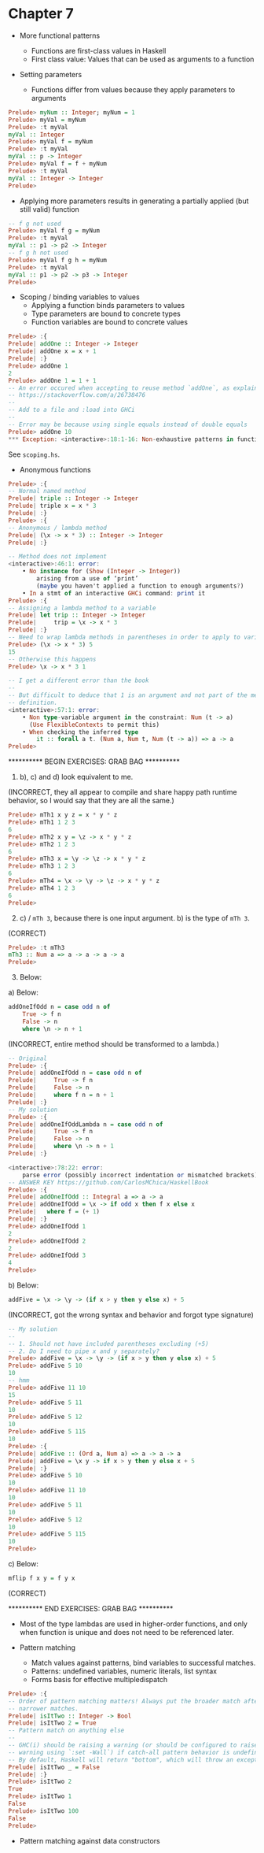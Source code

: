 # Chapter 7

- More functional patterns
    - Functions are first-class values in Haskell
    - First class value: Values that can be used as arguments to a function

- Setting parameters
    - Functions differ from values because they apply parameters to arguments

```haskell
Prelude> myNum :: Integer; myNum = 1
Prelude> myVal = myNum
Prelude> :t myVal
myVal :: Integer
Prelude> myVal f = myNum
Prelude> :t myVal
myVal :: p -> Integer
Prelude> myVal f = f + myNum
Prelude> :t myVal
myVal :: Integer -> Integer
Prelude>
```

- Applying more parameters results in generating a partially applied (but still
  valid) function

```haskell
-- f g not used
Prelude> myVal f g = myNum
Prelude> :t myVal
myVal :: p1 -> p2 -> Integer
-- f g h not used
Prelude> myVal f g h = myNum
Prelude> :t myVal
myVal :: p1 -> p2 -> p3 -> Integer
Prelude>
```

- Scoping / binding variables to values
    - Applying a function binds parameters to values
    - Type parameters are bound to concrete types
    - Function variables are bound to concrete values

```haskell
Prelude> :{
Prelude| addOne :: Integer -> Integer
Prelude| addOne x = x + 1
Prelude| :}
Prelude> addOne 1
2
Prelude> addOne 1 = 1 + 1
-- An error occured when accepting to reuse method `addOne`, as explained here:
-- https://stackoverflow.com/a/26738476
--
-- Add to a file and :load into GHCi
--
-- Error may be because using single equals instead of double equals
Prelude> addOne 10
*** Exception: <interactive>:18:1-16: Non-exhaustive patterns in function addOne
```

See `scoping.hs`.

- Anonymous functions

```haskell
Prelude> :{
-- Normal named method
Prelude| triple :: Integer -> Integer
Prelude| triple x = x * 3
Prelude| :}
Prelude> :{
-- Anonymous / lambda method
Prelude| (\x -> x * 3) :: Integer -> Integer
Prelude| :}

-- Method does not implement
<interactive>:46:1: error:
    • No instance for (Show (Integer -> Integer))
        arising from a use of ‘print’
        (maybe you haven't applied a function to enough arguments?)
    • In a stmt of an interactive GHCi command: print it
Prelude> :{
-- Assigning a lambda method to a variable
Prelude| let trip :: Integer -> Integer
Prelude|     trip = \x -> x * 3
Prelude| :}
-- Need to wrap lambda methods in parentheses in order to apply to variables
Prelude> (\x -> x * 3) 5
15
-- Otherwise this happens
Prelude> \x -> x * 3 1

-- I get a different error than the book
--
-- But difficult to deduce that 1 is an argument and not part of the method
-- definition.
<interactive>:57:1: error:
    • Non type-variable argument in the constraint: Num (t -> a)
      (Use FlexibleContexts to permit this)
    • When checking the inferred type
        it :: forall a t. (Num a, Num t, Num (t -> a)) => a -> a
Prelude>
```

********** BEGIN EXERCISES: GRAB BAG **********

1. b), c) and d) look equivalent to me.

(INCORRECT, they all appear to compile and share happy path runtime behavior, so
I would say that they are all the same.)

```haskell
Prelude> mTh1 x y z = x * y * z
Prelude> mTh1 1 2 3
6
Prelude> mTh2 x y = \z -> x * y * z
Prelude> mTh2 1 2 3
6
Prelude> mTh3 x = \y -> \z -> x * y * z
Prelude> mTh3 1 2 3
6
Prelude> mTh4 = \x -> \y -> \z -> x * y * z
Prelude> mTh4 1 2 3
6
Prelude>
```

2. c) / `mTh 3`, because there is one input argument. b) is the type of `mTh 3`.

(CORRECT)

```haskell
Prelude> :t mTh3
mTh3 :: Num a => a -> a -> a -> a
Prelude>
```

3. Below:

a) Below:

```haskell
addOneIfOdd n = case odd n of
    True -> f n
    False -> n
    where \n -> n + 1
```

(INCORRECT, entire method should be transformed to a lambda.)

```haskell
-- Original
Prelude> :{
Prelude| addOneIfOdd n = case odd n of
Prelude|     True -> f n
Prelude|     False -> n
Prelude|     where f n = n + 1
Prelude| :}
-- My solution
Prelude> :{
Prelude| addOneIfOddLambda n = case odd n of
Prelude|     True -> f n
Prelude|     False -> n
Prelude|     where \n -> n + 1
Prelude| :}

<interactive>:78:22: error:
    parse error (possibly incorrect indentation or mismatched brackets)
-- ANSWER KEY https://github.com/CarlosMChica/HaskellBook
Prelude> :{
Prelude| addOneIfOdd :: Integral a => a -> a
Prelude| addOneIfOdd = \x -> if odd x then f x else x
Prelude|   where f = (+ 1)
Prelude| :}
Prelude> addOneIfOdd 1
2
Prelude> addOneIfOdd 2
2
Prelude> addOneIfOdd 3
4
Prelude>
```

b) Below:

```haskell
addFive = \x -> \y -> (if x > y then y else x) + 5
```

(INCORRECT, got the wrong syntax and behavior and forgot type signature)

```haskell
-- My solution
--
-- 1. Should not have included parentheses excluding (+5)
-- 2. Do I need to pipe x and y separately?
Prelude> addFive = \x -> \y -> (if x > y then y else x) + 5
Prelude> addFive 5 10
10
-- hmm
Prelude> addFive 11 10
15
Prelude> addFive 5 11
10
Prelude> addFive 5 12
10
Prelude> addFive 5 115
10
Prelude> :{
Prelude| addFive :: (Ord a, Num a) => a -> a -> a
Prelude| addFive = \x y -> if x > y then y else x + 5
Prelude| :}
Prelude> addFive 5 10
10
Prelude> addFive 11 10
10
Prelude> addFive 5 11
10
Prelude> addFive 5 12
10
Prelude> addFive 5 115
10
Prelude>
```

c) Below:

```haskell
mflip f x y = f y x
```

(CORRECT)

********** END EXERCISES: GRAB BAG **********

- Most of the type lambdas are used in higher-order functions, and only when
  function is unique and does not need to be referenced later.

- Pattern matching
    - Match values against patterns, bind variables to successful matches.
    - Patterns: undefined variables, numeric literals, list syntax
    - Forms basis for effective multipledispatch

```haskell
Prelude> :{
-- Order of pattern matching matters! Always put the broader match after
-- narrower matches.
Prelude| isItTwo :: Integer -> Bool
Prelude| isItTwo 2 = True
-- Pattern match on anything else
--
-- GHC(i) should be raising a warning (or should be configured to raise a
-- warning using `:set -Wall`) if catch-all pattern behavior is undefined.
-- By default, Haskell will return "bottom", which will throw an exception.
Prelude| isItTwo _ = False
Prelude| :}
Prelude> isItTwo 2
True
Prelude> isItTwo 1
False
Prelude> isItTwo 100
False
Prelude>
```

- Pattern matching against data constructors
